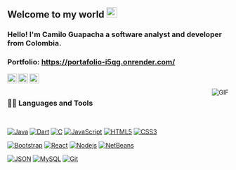 ## Welcome to my world <img src="https://github.com/TheDudeThatCode/TheDudeThatCode/blob/master/Assets/Earth.gif" width="24px">

### Hello! I'm Camilo Guapacha a software analyst and developer from Colombia.

### Portfolio: https://portafolio-i5qg.onrender.com/

<!-- Enlaces de redes sociales -->
<a href="https://www.linkedin.com/in/camilo-guapacha-a6732b270/">
  <img align="left" alt="LinkedIn" width="22px" src="https://cdn.jsdelivr.net/npm/simple-icons@v3/icons/linkedin.svg" />
</a>
<a href="https://www.facebook.com/guxpacha?mibextid=ibOpuV">
  <img align="left" alt="Facebook" width="22px" src="https://cdn.jsdelivr.net/npm/simple-icons@v3/icons/facebook.svg" />
</a>
<a href="https://www.instagram.com/guxpacha/">
  <img align="left" alt="Instagram" width="22px" src="https://cdn.jsdelivr.net/npm/simple-icons@v3/icons/instagram.svg" />
</a>


<br />
<br />

  <img align="right" alt="GIF" src="https://media.giphy.com/media/836HiJc7pgzy8iNXCn/giphy.gif" />
  
### 👨‍💻 Languages and Tools

<br />

<!-- Iconos de lenguajes -->
[![Java](https://img.shields.io/badge/-Java-orange?style=flat&logo=java&logoColor=white&link=https://github.com/CXmiloxx)](https://github.com/CXmiloxx) 
[![Dart](https://img.shields.io/badge/-Dart-blue?style=flat&logo=dart&logoColor=white&link=https://github.com/CXmiloxx)](https://github.com/CXmiloxx) 
[![C](https://img.shields.io/badge/-C-black?style=flat&logo=c&logoColor=white&link=https://github.com/CXmiloxx)](https://github.com/CXmiloxx)
[![JavaScript](https://img.shields.io/badge/-JavaScript-black?style=flat&logo=javascript&link=https://github.com/CXmiloxx)](https://github.com/CXmiloxx) 
[![HTML5](https://img.shields.io/badge/-HTML5-E34F26?style=flat&logo=html5&logoColor=white&link=https://github.com/CXmiloxx)](https://github.com/CXmiloxx) 
[![CSS3](https://img.shields.io/badge/-CSS3-1572B6?style=flat&logo=css3&logoColor=white&link=https://github.com/CXmiloxx)](https://github.com/CXmiloxx) 

<!-- Iconos de herramientas -->
[![Bootstrap](https://img.shields.io/badge/-Bootstrap-563D7C?style=flat&logo=bootstrap&logoColor=white&link=https://github.com/CXmiloxx)](https://github.com/CXmiloxx) 
[![React](https://img.shields.io/badge/-React-black?style=flat&logo=react&link=https://github.com/CXmiloxx)](https://github.com/CXmiloxx) 
[![Nodejs](https://img.shields.io/badge/-Nodejs-green?style=flat&logo=Node.js&logoColor=white&link=https://github.com/CXmiloxx)](https://github.com/CXmiloxx) 
[![NetBeans](https://img.shields.io/badge/-NetBeans-blue?style=flat&logo=apache-netbeans-ide&logoColor=white&link=https://github.com/CXmiloxx)](https://github.com/CXmiloxx)


[![JSON](https://img.shields.io/badge/-json-02569B?style=flat&logo=json&logoColor=white&link=https://github.com/CXmiloxx)](https://github.com/CXmiloxx)
[![MySQL](https://img.shields.io/badge/-MySQL-black?style=flat&logo=mysql&logoColor=white&link=https://github.com/CXmiloxx)](https://github.com/CXmiloxx)
[![Git](https://img.shields.io/badge/-Git-black?style=flat&logo=git&logoColor=white&link=https://github.com/CXmiloxx)](https://github.com/CXmiloxx)
